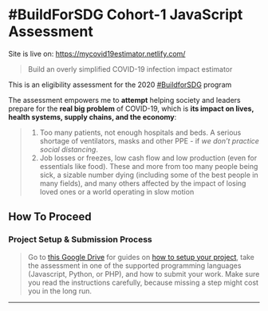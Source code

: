 # #BuildForSDG Cohort-1 JavaScript Assessment
Site is live on:  https://mycovid19estimator.netlify.com/ 
> Build an overly simplified COVID-19 infection impact estimator

This is an eligibility assessment for the 2020 [#BuildforSDG](https://buildforsdg.andela.com/) program

The assessment empowers me to **attempt** helping society and leaders prepare for the **real big problem** of COVID-19, which is **its impact on lives, health systems, supply chains, and the economy**: 
> 1.  Too many patients, not enough hospitals and beds. A serious shortage of ventilators, masks and other PPE - if *we don’t practice social distancing*.
> 2.  Job losses or freezes, low cash flow and low production (even for essentials like food). These and more from too many people being sick, a sizable number dying (including some of the best people in many fields), and many others affected by the impact of losing loved ones or a world operating in slow motion

## How To Proceed

### Project Setup & Submission Process

> Go to [this Google Drive](https://drive.google.com/drive/u/0/folders/132af5VHpYX5LDTzqQETThXpDpw6Q6jRv) for guides on [how to setup your project](https://drive.google.com/file/d/1izTv3RdKwJf2V0RsarRc2ULDemKEAC16/view), take the assessment in one of the supported programming languages (Javascript, Python, or PHP), and how to submit your work. Make sure you read the instructions carefully, because missing a step might cost you in the long run.
---

